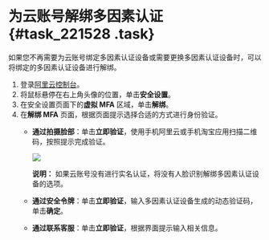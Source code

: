 # 为云账号解绑多因素认证 {#task_221528 .task}

如果您不再需要为云账号绑定多因素认证设备或需要更换多因素认证设备时，可以将绑定的多因素认证设备进行解绑。

1.  登录[阿里云控制台](https://homenew.console.aliyun.com/)。
2.  将鼠标悬停在右上角头像的位置，单击**安全设置**。
3.  在安全设置页面下的**虚拟 MFA** 区域，单击**解绑**。
4.  在**解绑 MFA** 页面，根据页面提示选择合适的方式进行身份验证。 
    -   **通过拍摄脸部**：单击**立即验证**，使用手机阿里云或手机淘宝应用扫描二维码，按照提示完成验证。

        ![](http://static-aliyun-doc.oss-cn-hangzhou.aliyuncs.com/assets/img/188864/156163230049203_zh-CN.png)

        **说明：** 如果云账号没有进行实名认证，将没有人脸识别解绑多因素认证设备的选项。

    -   **通过安全令牌**：单击**立即验证**，输入多因素认证设备生成的动态验证码，单击**确定**。
    -   **通过联系客服**：单击**立即验证**，根据界面提示输入相关信息。

